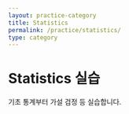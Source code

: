 ```yaml
---
layout: practice-category
title: Statistics
permalink: /practice/statistics/
type: category
---
```


# Statistics 실습
기초 통계부터 가설 검정 등 실습합니다.